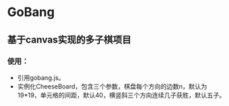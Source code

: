 # GoBang

## 基于canvas实现的多子棋项目

### 使用：
   * 引用gobang.js。
   * 实例化CheeseBoard，包含三个参数，棋盘每个方向的边数n，默认为19*19，单元格的间距，默认40，横竖斜三个方向连续几子获胜，默认五子。
